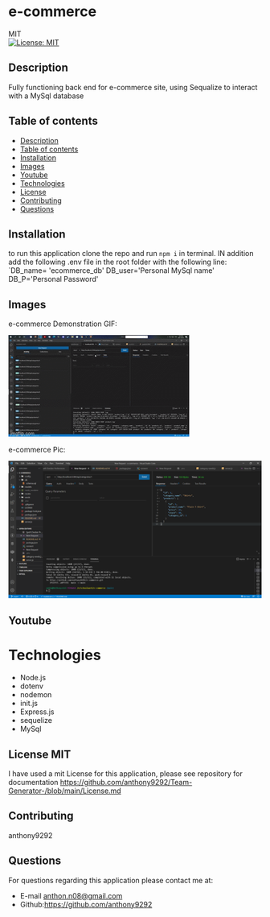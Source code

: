 # e-commerce
MIT<br>[![License: MIT](https://img.shields.io/badge/License-MIT-yellow.svg)](https://opensource.org/licenses/MIT)

## Description
 Fully functioning back end for e-commerce site, using Sequalize to interact with a MySql database 
  
  ## Table of contents
  - [Description](#description)
  - [Table of contents](#table-of-contents)
  - [Installation](#installation)
  - [Images](#image)
  - [Youtube](#youtube)
  - [Technologies](#technologies)
  - [License](#license)
  - [Contributing](#contributing)
  - [Questions](#questions)

## Installation
to run this application clone the repo and run `npm i` in terminal. IN addition add the following .env file in the root folder with the following line: 
 `DB_name= 'ecommerce_db'
  DB_user='Personal MySql name'
  DB_P='Personal Password'

## Images 
e-commerce Demonstration GIF: 

![Sample of e-commerce app running](e-commerce.gif)

e-commerce Pic: 

![Sample of e-commerce app](getpick.PNG)

## Youtube 

# Technologies 
- Node.js
- dotenv
- nodemon
-  init.js
- Express.js
- sequelize
- MySql

## License MIT
I have used a mit License for this application, please see repository for documentation <https://github.com/anthony9292/Team-Generator-/blob/main/License.md>

## Contributing
   anthony9292

## Questions
For questions regarding this application please contact me at:
- E-mail anthon.n08@gmail.com 
- Github:<https://github.com/anthony9292>

    
